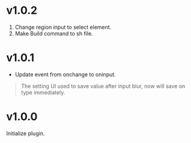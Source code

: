 # v1.0.2
1. Change region input to select element.
2. Make Build command to sh file.

# v1.0.1
- Update event from onchange to oninput.
> The setting UI used to save value after input blur, now will save on type immediately.

# v1.0.0
Initialize plugin.